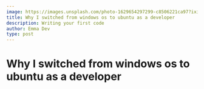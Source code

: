 ```yaml
---
image: https://images.unsplash.com/photo-1629654297299-c8506221ca97?ixid=MnwxMjA3fDB8MHxwaG90by1wYWdlfHx8fGVufDB8fHx8&ixlib=rb-1.2.1&auto=format&fit=crop&w=667&q=80
title: Why I switched from windows os to ubuntu as a developer  
description: Writing your first code
author: Emma Dev
type: post
---
```


# Why I switched from windows os to ubuntu as a developer 